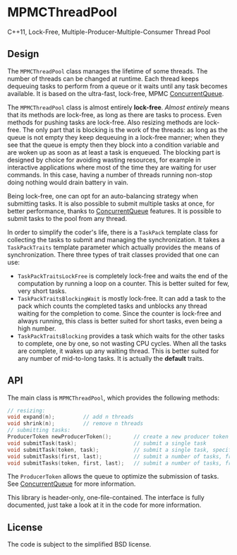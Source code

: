 # MPMCThreadPool

C++11, Lock-Free, Multiple-Producer-Multiple-Consumer Thread Pool



## Design

The `MPMCThreadPool` class manages the lifetime of some threads.
The number of threads can be changed at runtime.
Each thread keeps dequeuing tasks to perform from a queue or it waits until any task becomes available.
It is based on the ultra-fast, lock-free, MPMC [ConcurrentQueue](https://github.com/cameron314/concurrentqueue).

The `MPMCThreadPool` class is almost entirely **lock-free**.
*Almost entirely* means that its methods are lock-free, as long as there are tasks to process.
Even methods for pushing tasks are lock-free.
Also resizing methods are lock-free.
The only part that is blocking is the work of the threads: as long as the queue is not empty they keep dequeuing in a lock-free manner; when they see that the queue is empty then they block into a condition variable and are woken up as soon as at least a task is enqueued.
The blocking part is designed by choice for avoiding wasting resources, for example in interactive applications where most of the time they are waiting for user commands.
In this case, having a number of threads running non-stop doing nothing would drain battery in vain.

Being lock-free, one can opt for an auto-balancing strategy when submitting tasks.
It is also possible to submit multiple tasks at once, for better performance, thanks to [ConcurrentQueue](https://github.com/cameron314/concurrentqueue) features.
It is possible to submit tasks to the pool from any thread.

In order to simplify the coder's life, there is a `TaskPack` template class for collecting the tasks to submit and managing the synchronization.
It takes a `TaskPackTraits` template parameter which actually provides the means of synchronization.
There three types of trait classes provided that one can use:
- `TaskPackTraitsLockFree` is completely lock-free and waits the end of the computation by running a loop on a counter.
    This is better suited for few, very short tasks.
- `TaskPackTraitsBlockingWait` is mostly lock-free.
    It can add a task to the pack which counts the completed tasks and unblocks any thread waiting for the completion to come.
    Since the counter is lock-free and always running, this class is better suited for short tasks, even being a high number.
- `TaskPackTraitsBlocking` provides a task which waits for the other tasks to complete, one by one, so not wasting CPU cycles.
    When all the tasks are complete, it wakes up any waiting thread.
    This is better suited for any number of mid-to-long tasks.
    It is actually the **default** traits.



## API

The main class is `MPMCThreadPool`, which provides the following methods:
```c++
// resizing:
void expand(n);         // add n threads
void shrink(n);         // remove n threads
// submitting tasks:
ProducerToken newProducerToken();       // create a new producer token
void submitTask(task);                  // submit a single task
void submitTask(token, task);           // submit a single task, specifying the producer token
void submitTasks(first, last);          // submit a number of tasks, from first to last (except)
void submitTasks(token, first, last);   // submit a number of tasks, from first to last (except), specifying the producer token
```
The `ProducerToken` allows the queue to optimize the submission of tasks.
See [ConcurrentQueue](https://github.com/cameron314/concurrentqueue) for more information.

This library is header-only, one-file-contained.
The interface is fully documented, just take a look at it in the code for more information.



## License

The code is subject to the simplified BSD license.
